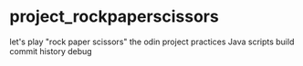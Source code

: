 # project_rockpaperscissors
let's play "rock paper scissors"
the odin project practices
Java scripts
build commit history
debug
